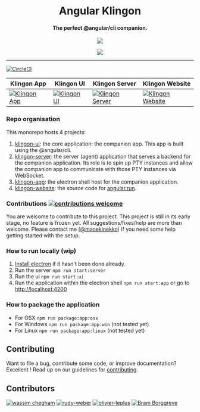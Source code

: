 <p align="center">
  <h1 align="center">Angular Klingon</h1>
  <h4 align="center">The perfect @angular/cli companion.</h4>
</p>
<p align="center">
  <img with="192" align="center" src="https://angular.run/img/icons/android-chrome-192x192.png"/>
</p>
<p align="center">
  <img align="center" src="https://user-images.githubusercontent.com/1699357/29433535-dc8fe89e-839f-11e7-89a4-4aee1ccdfc03.png"/>
</p>

<hr>

[![CircleCI](https://circleci.com/gh/manekinekko/klingon.svg?style=svg)](https://circleci.com/gh/manekinekko/klingon)

| Klingon App | Klingon UI | Klingon Server | Klingon Website |
|--|--|--|--|
| [![Klingon App](https://img.shields.io/npm/v/@klingon/app.svg)](https://www.npmjs.com/package/@klingon/app) |  [![Klingon UI](https://img.shields.io/npm/v/@klingon/ui.svg)](https://www.npmjs.com/package/@klingon/ui) | [![Klingon Server](https://img.shields.io/npm/v/@klingon/server.svg)](https://www.npmjs.com/package/@klingon/server) | [![Klingon Website](https://img.shields.io/npm/v/@klingon/website.svg)](https://www.npmjs.com/package/@klingon/website) |


### Repo organisation

This monorepo hosts 4 projects:

1. [klingon-ui](https://github.com/manekinekko/klingon/tree/master/packages/klingon-ui): the core application: the companion app. This app is built using the @angular/cli.
2. [klingon-server](https://github.com/manekinekko/klingon/tree/master/packages/klingon-server): the server (agent) application that serves a backend for the companion application. Its role is to spin up PTY instances and allow the companion app to communicate with those PTY instances via WebSocket.
3. [klingon-app](https://github.com/manekinekko/klingon/tree/master/packages/klingon-app): the electron shell host for the companion application.
4. [klingon-website](https://github.com/manekinekko/klingon/tree/master/packages/klingon-website): the source code for [angular.run](https://angular.run).

### Contributions [![contributions welcome](https://img.shields.io/badge/contributions-welcome-brightgreen.svg?style=flat)](https://github.com/manekinekko/klingon/issues)

You are welcome to contribute to this project. This project is still in its early stage, no feature is frozen yet. All suggestions/fixes/help are more than welcome. Please contact me ([@manekinekko](https://twitter.com/manekinekko)) if you need some help getting started with the setup.

### How to run locally (wip)

1. [Install electron](https://github.com/electron/electron) if it hasn't been done already.
2. Run the server `npm run start:server`
3. Run the ui `npm run start:ui`
4. Run the application within the electron shell `npm run start:app` or go to [http://localhost:4200](http://localhost:4200)

### How to package the application

- For OSX `npm run package:app:osx`
- For Windows `npm run package:app:win` (not tested yet)
- For Linux `npm run package:app:linux` (not tested yet)

## Contributing

 Want to file a bug, contribute some code, or improve documentation? Excellent !
 Read up on our guidelines for [contributing](https://github.com/manekinekko/klingon/blob/master/CONTRIBUTING.md).

## Contributors

[<img alt="wassim chegham" src="https://avatars3.githubusercontent.com/u/1699357?s=60&v=4">](https://github.com/manekinekko)
[<img alt="rudy-weber" src="https://avatars0.githubusercontent.com/u/3034760?s=60&v=4">](https://github.com/rudyWeber)
[<img alt="olivier-leplus" src="https://avatars1.githubusercontent.com/u/2637742?s=60&v=4">](https://github.com/tagazok)
[<img alt="Bram Borggreve" src="https://avatars0.githubusercontent.com/u/36491?s=60&v=4">](https://github.com/beeman)
